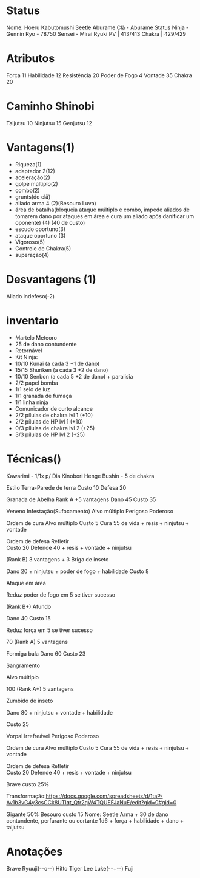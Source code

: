 # Status
Nome: Hoeru Kabutomushi Seetle Aburame
Clã - Aburame
Status Ninja  - Gennin
Ryo - 78750 
Sensei - Mirai Ryuki
PV | 413/413
Chakra | 429/429

# Atributos 
Força 11
Habilidade 12
Resistência 20
Poder de Fogo 4 
Vontade  35
Chakra  20

# Caminho Shinobi
Taijutsu  10
Ninjutsu 15
Genjutsu 12
# Vantagens(1)
- Riqueza(1)
- adaptador 2(12)
- aceleração(2)
- golpe múltiplo(2)
- combo(2)
- grunts(do clã)
- aliado arma 4 (2)(Besouro Luva)
- área de batalha(bloqueia ataque múltiplo e combo, impede aliados de tomarem dano por ataques em área e cura um aliado após danificar um oponente) (4) (40 de custo)
- escudo oportuno(3)
- ataque oportuno (3)
- Vigoroso(5)
- Controle de Chakra(5)
- superação(4)




# Desvantagens (1)
Aliado indefeso(-2)



# inventario

- Martelo Meteoro
 - 25 de dano contundente
 - Retornável
- Kit Ninja:
 - 10/10 Kunai (a cada 3 +1 de dano)
 - 15/15 Shuriken (a cada 3 +2 de dano)
 - 10/10 Senbon (a cada 5 +2 de dano) + paralisia
 - 2/2 papel bomba
 - 1/1 selo de luz
 - 1/1 granada de fumaça
 - 1/1 linha ninja
 - Comunicador de curto alcance
 - 2/2 pílulas de chakra lvl 1 (+10)
 - 2/2 pílulas de HP lvl 1 (+10)
 - 0/3 pílulas de chakra lvl 2 (+25)
 - 3/3 pílulas  de HP lvl 2 (+25)




# Técnicas()
Kawarimi - 1/1x p/ Dia
Kinobori 
Henge 
Bushin - 5 de chakra

Estilo Terra-Parede de terra
Custo 10
Defesa 20

Granada de Abelha
Rank A +5 vantagens
Dano 45
Custo 35

Veneno
Infestação(Sufocamento)
Alvo múltiplo
Perigoso
Poderoso


Ordem de cura Alvo múltiplo
Custo 5 
Cura 55 de vida + resis + ninjutsu + vontade 

Ordem de defesa Refletir  
Custo 20
Defende 40 + resis + vontade + ninjutsu

(Rank B) 3  vantagens + 3
Briga de inseto

Dano 20 + ninjutsu + poder de fogo + habilidade 
Custo 8

Ataque em área

Reduz poder de fogo em 5 se tiver sucesso

 (Rank B+)
Afundo

Dano 40
Custo 15

Reduz força em 5 se tiver sucesso

70 (Rank A) 5 vantagens 

Formiga bala
Dano 60
Custo 23

Sangramento

Alvo múltiplo

100 (Rank A+) 5 vantagens 


Zumbido de inseto 

Dano 80 + ninjutsu + vontade + habilidade 

Custo 25

Vorpal 
Irrefreável
Perigoso
Poderoso

Ordem de cura Alvo múltiplo
Custo 5 
Cura 55 de vida + resis + ninjutsu + vontade 

Ordem de defesa Refletir  
Custo 20
Defende 40 + resis + vontade + ninjutsu

Brave custo 25%

Transformação:https://docs.google.com/spreadsheets/d/1taP-Av1b3vG4y3csCCk8UTlqt_Qtr2qW4TQUEFJaNuE/edit?gid=0#gid=0

Gigante 50%
Besouro custo 15
Nome: Seetle
Arma + 30 de dano contundente, perfurante ou cortante 1d6 + força + habilidade + dano + taijutsu
# Anotações
Brave
Ryuuji(--o--)
Hitto
Tiger Lee
Luke(--+--)
Fuji




